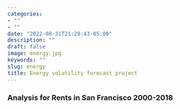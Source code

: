 ```yaml
---
categories:
- ""
- ""
date: "2022-08-31T21:28:43-05:00"
description: ""
draft: false
image: energy.jpg
keywords: ""
slug: energy
title: Energy volatility forecast project 
---
```


### Analysis for Rents in San Francisco 2000-2018 




